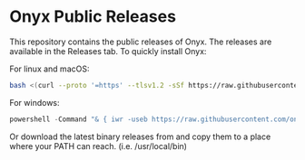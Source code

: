 # Onyx Public Releases

This repository contains the public releases of Onyx. The releases are available in the Releases tab.
To quickly install Onyx:

For linux and macOS:

```bash
bash <(curl --proto '=https' --tlsv1.2 -sSf https://raw.githubusercontent.com/onyx-hq/onyx-public-releases/refs/heads/main/install_onyx.sh)
```

For windows:

```powershell
powershell -Command "& { iwr -useb https://raw.githubusercontent.com/onyx-hq/onyx-public-releases/refs/heads/main/install_onyx.ps1 | iex }"
```

Or download the latest binary releases from and copy them to a place where your PATH can reach. (i.e. /usr/local/bin)
